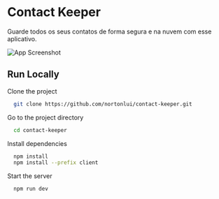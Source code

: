 # Contact Keeper

Guarde todos os seus contatos de forma segura e na nuvem com esse aplicativo.

![App Screenshot](https://i.ibb.co/J5q8Hwh/contactkeeper.png)

## Run Locally

Clone the project

```bash
  git clone https://github.com/nortonlui/contact-keeper.git
```

Go to the project directory

```bash
  cd contact-keeper
```

Install dependencies

```bash
  npm install
  npm install --prefix client
```

Start the server

```bash
  npm run dev
```
